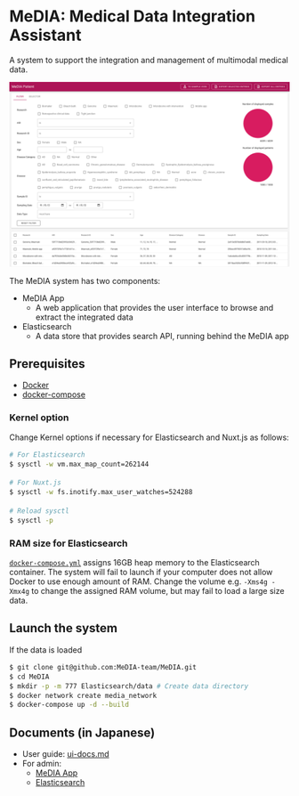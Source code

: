 # MeDIA: Medical Data Integration Assistant

A system to support the integration and management of multimodal medical data.

![MeDIA screenshot](./screenshot/patient_view_filter_short.png)

The MeDIA system has two components:

- MeDIA App
  - A web application that provides the user interface to browse and extract the integrated data
- Elasticsearch
  - A data store that provides search API, running behind the MeDIA app

## Prerequisites

- [Docker](https://www.docker.com)
- [docker-compose](https://docs.docker.com/compose/)

### Kernel option

Change Kernel options if necessary for Elasticsearch and Nuxt.js as follows:

```bash
# For Elasticsearch
$ sysctl -w vm.max_map_count=262144

# For Nuxt.js
$ sysctl -w fs.inotify.max_user_watches=524288

# Reload sysctl
$ sysctl -p
```

### RAM size for Elasticsearch

[`docker-compose.yml`](./docker-compose.yml) assigns 16GB heap memory to the Elasticsearch container. The system will fail to launch if your computer does not allow Docker to use enough amount of RAM. Change the volume e.g. `-Xms4g -Xmx4g` to change the assigned RAM volume, but may fail to load a large size data.

## Launch the system

If the data is loaded

```bash
$ git clone git@github.com:MeDIA-team/MeDIA.git
$ cd MeDIA
$ mkdir -p -m 777 Elasticsearch/data # Create data directory
$ docker network create media_network
$ docker-compose up -d --build
```

## Documents (in Japanese)

- User guide: [ui-docs.md](./ui-docs.md)
- For admin:
  - [MeDIA App](./app/README.md)
  - [Elasticsearch](./Elasticsearch/README.md)
